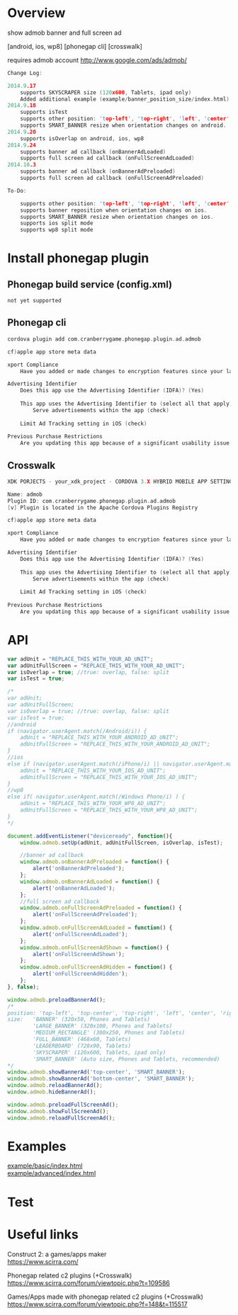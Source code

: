 # Overview #
show admob banner and full screen ad

[android, ios, wp8] [phonegap cli] [crosswalk]

requires admob account http://www.google.com/ads/admob/

```c
Change Log:

2014.9.17
	supports SKYSCRAPER size (120x600, Tablets, ipad only)
	Added additional example (example/banner_position_size/index.html)
2014.9.18
	supports isTest
	supports other position: 'top-left', 'top-right', 'left', 'center', 'right', 'bottom-left', 'bottom-right' on android, wp8.
	supports SMART_BANNER resize when orientation changes on android.
2014.9.20
	supports isOverlap on android, ios, wp8
2014.9.24
	supports banner ad callback (onBannerAdLoaded)
	supports full screen ad callback (onFullScreenAdLoaded)
2014.10.3
	supports banner ad callback (onBannerAdPreloaded)
	supports full screen ad callback (onFullScreenAdPreloaded)

To-Do:

	supports other position: 'top-left', 'top-right', 'left', 'center', 'right', 'bottom-left', 'bottom-right' on ios.
	supports banner reposition when orientation changes on ios.
	supports SMART_BANNER resize when orientation changes on ios.	
	supports ios split mode
	supports wp8 split mode
```
# Install phonegap plugin #

## Phonegap build service (config.xml) ##
```c
not yet supported
```
## Phonegap cli ##
```c
cordova plugin add com.cranberrygame.phonegap.plugin.ad.admob

cf)apple app store meta data

xport Compliance
	Have you added or made changes to encryption features since your last submission of this app? (No)

Advertising Identifier
	Does this app use the Advertising Identifier (IDFA)? (Yes)
	
	This app uses the Advertising Identifier to (select all that apply):
		Serve advertisements within the app (check)
	
	Limit Ad Tracking setting in iOS (check)	
	
Previous Purchase Restrictions
	Are you updating this app because of a significant usability issue or for a legal issue, such as an infringement claim? (No)
```
## Crosswalk ##
```c
XDK PORJECTS - your_xdk_project - CORDOVA 3.X HYBRID MOBILE APP SETTINGS - PLUGINS AND PERMISSIONS - Third Party Plugins - Add a Third Party Plugin - Get Plugin from the Web -

Name: admob
Plugin ID: com.cranberrygame.phonegap.plugin.ad.admob
[v] Plugin is located in the Apache Cordova Plugins Registry

cf)apple app store meta data

xport Compliance
	Have you added or made changes to encryption features since your last submission of this app? (No)

Advertising Identifier
	Does this app use the Advertising Identifier (IDFA)? (Yes)
	
	This app uses the Advertising Identifier to (select all that apply):
		Serve advertisements within the app (check)
	
	Limit Ad Tracking setting in iOS (check)	
	
Previous Purchase Restrictions
	Are you updating this app because of a significant usability issue or for a legal issue, such as an infringement claim? (No)
```
# API #
```javascript
var adUnit = "REPLACE_THIS_WITH_YOUR_AD_UNIT";
var adUnitFullScreen = "REPLACE_THIS_WITH_YOUR_AD_UNIT";
var isOverlap = true; //true: overlap, false: split
var isTest = true;

/*
var adUnit;
var adUnitFullScreen;
var isOverlap = true; //true: overlap, false: split
var isTest = true;
//android
if (navigator.userAgent.match(/Android/i)) {
	adUnit = "REPLACE_THIS_WITH_YOUR_ANDROID_AD_UNIT";
	adUnitFullScreen = "REPLACE_THIS_WITH_YOUR_ANDROID_AD_UNIT";
}
//ios
else if (navigator.userAgent.match(/iPhone/i) || navigator.userAgent.match(/iPad/i)) {
	adUnit = "REPLACE_THIS_WITH_YOUR_IOS_AD_UNIT";
	adUnitFullScreen = "REPLACE_THIS_WITH_YOUR_IOS_AD_UNIT";
}
//wp8
else if( navigator.userAgent.match(/Windows Phone/i) ) {
	adUnit = "REPLACE_THIS_WITH_YOUR_WP8_AD_UNIT";
	adUnitFullScreen = "REPLACE_THIS_WITH_YOUR_WP8_AD_UNIT";
}
*/

document.addEventListener("deviceready", function(){
	window.admob.setUp(adUnit, adUnitFullScreen, isOverlap, isTest);

	//banner ad callback
	window.admob.onBannerAdPreloaded = function() {
		alert('onBannerAdPreloaded');
	};
	window.admob.onBannerAdLoaded = function() {
		alert('onBannerAdLoaded');
	};
	//full screen ad callback
	window.admob.onFullScreenAdPreloaded = function() {
		alert('onFullScreenAdPreloaded');
	};
	window.admob.onFullScreenAdLoaded = function() {
		alert('onFullScreenAdLoaded');
	};
	window.admob.onFullScreenAdShown = function() {
		alert('onFullScreenAdShown');
	};
	window.admob.onFullScreenAdHidden = function() {
		alert('onFullScreenAdHidden');
	};
}, false);

window.admob.preloadBannerAd();
/*
position: 'top-left', 'top-center', 'top-right', 'left', 'center', 'right', 'bottom-left', 'bottom-center', 'bottom-right'
size: 	'BANNER' (320x50, Phones and Tablets)
		'LARGE_BANNER' (320x100, Phones and Tablets)
		'MEDIUM_RECTANGLE' (300x250, Phones and Tablets)
		'FULL_BANNER' (468x60, Tablets)
		'LEADERBOARD' (728x90, Tablets)
		'SKYSCRAPER' (120x600, Tablets, ipad only)
		'SMART_BANNER' (Auto size, Phones and Tablets, recommended)
*/
window.admob.showBannerAd('top-center', 'SMART_BANNER');
window.admob.showBannerAd('bottom-center', 'SMART_BANNER');
window.admob.reloadBannerAd();
window.admob.hideBannerAd();

window.admob.preloadFullScreenAd();
window.admob.showFullScreenAd();
window.admob.reloadFullScreenAd();
```
# Examples #
<a href="https://github.com/cranberrygame/com.cranberrygame.phonegap.plugin.ad.admob/blob/master/example/basic/index.html">example/basic/index.html</a><br>
<a href="https://github.com/cranberrygame/com.cranberrygame.phonegap.plugin.ad.admob/blob/master/example/advanced/index.html">example/advanced/index.html</a>
# Test #

# Useful links #
Construct 2: a games/apps maker<br>
https://www.scirra.com/

Phonegap related c2 plugins (+Crosswalk)<br>
https://www.scirra.com/forum/viewtopic.php?t=109586

Games/Apps made with phonegap related c2 plugins (+Crosswalk)<br>
https://www.scirra.com/forum/viewtopic.php?f=148&t=115517
